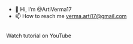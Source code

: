 - 👋 Hi, I’m @ArtiVerma17
- 📫 How to reach me verma.arti17@gmail.com
## 
Watch tutorial on YouTube 
<!---
ArtiVerma17/ArtiVerma17 is a ✨ special ✨ repository because its `README.md` (this file) appears on your GitHub profile.
You can click the Preview link to take a look at your changes.
--->
